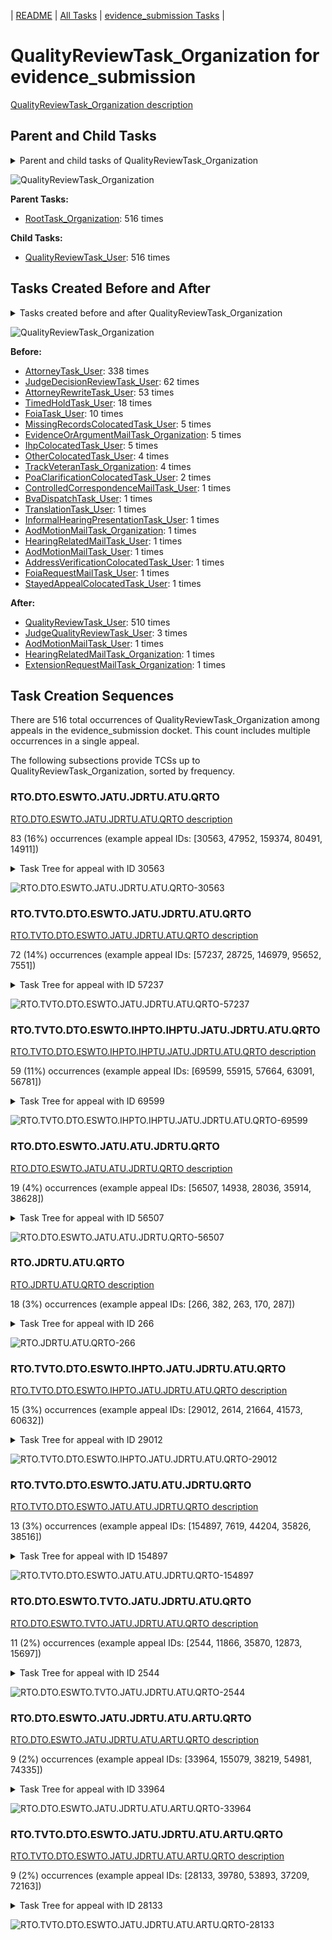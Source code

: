 <!-- DO NOT EDIT THIS FILE.  This file is autogenerated. -->
| [README](../README.md) | [All Tasks](../alltasks.md) | [evidence_submission Tasks](tasklist.md) |

# QualityReviewTask_Organization for evidence_submission

[QualityReviewTask_Organization description](../descr/QualityReviewTask_Organization.md)

## Parent and Child Tasks

<details><summary markdown='span'>Parent and child tasks of QualityReviewTask_Organization
</summary>

```
digraph G {
rankdir=LR;
node [shape=box]
"QualityReviewTask_Organization" -> "QualityReviewTask_User" [label=516]
"RootTask_Organization" -> "QualityReviewTask_Organization" [label=516]
}
```
</details>

![QualityReviewTask_Organization](dot/QualityReviewTask_Organization-parentchild.dot.png)

**Parent Tasks:**

   * [RootTask_Organization](RootTask_Organization.md): 516 times

**Child Tasks:**

   * [QualityReviewTask_User](QualityReviewTask_User.md): 516 times

## Tasks Created Before and After

<details><summary markdown='span'>Tasks created before and after QualityReviewTask_Organization</summary>

```
digraph G {
rankdir=LR;

"QualityReviewTask_Organization" -> "QualityReviewTask_User" [label=510]
"QualityReviewTask_Organization" -> "JudgeQualityReviewTask_User" [label=3]
"QualityReviewTask_Organization" -> "HearingRelatedMailTask_Organization" [label=1]
"QualityReviewTask_Organization" -> "ExtensionRequestMailTask_Organization" [label=1]
"QualityReviewTask_Organization" -> "AodMotionMailTask_User" [label=1]
"AttorneyTask_User" -> "QualityReviewTask_Organization" [label=338]
"JudgeDecisionReviewTask_User" -> "QualityReviewTask_Organization" [label=62]
"AttorneyRewriteTask_User" -> "QualityReviewTask_Organization" [label=53]
"TimedHoldTask_User" -> "QualityReviewTask_Organization" [label=18]
"FoiaTask_User" -> "QualityReviewTask_Organization" [label=10]
"MissingRecordsColocatedTask_User" -> "QualityReviewTask_Organization" [label=5]
"IhpColocatedTask_User" -> "QualityReviewTask_Organization" [label=5]
"EvidenceOrArgumentMailTask_Organization" -> "QualityReviewTask_Organization" [label=5]
"TrackVeteranTask_Organization" -> "QualityReviewTask_Organization" [label=4]
"OtherColocatedTask_User" -> "QualityReviewTask_Organization" [label=4]
"PoaClarificationColocatedTask_User" -> "QualityReviewTask_Organization" [label=2]
"TranslationTask_User" -> "QualityReviewTask_Organization" [label=1]
"StayedAppealColocatedTask_User" -> "QualityReviewTask_Organization" [label=1]
"InformalHearingPresentationTask_User" -> "QualityReviewTask_Organization" [label=1]
"HearingRelatedMailTask_User" -> "QualityReviewTask_Organization" [label=1]
"FoiaRequestMailTask_User" -> "QualityReviewTask_Organization" [label=1]
"ControlledCorrespondenceMailTask_User" -> "QualityReviewTask_Organization" [label=1]
"BvaDispatchTask_User" -> "QualityReviewTask_Organization" [label=1]
"AodMotionMailTask_User" -> "QualityReviewTask_Organization" [label=1]
"AodMotionMailTask_Organization" -> "QualityReviewTask_Organization" [label=1]
"AddressVerificationColocatedTask_User" -> "QualityReviewTask_Organization" [label=1]
}
```
</details>

![QualityReviewTask_Organization](dot/QualityReviewTask_Organization.dot.png)

**Before:**

   * [AttorneyTask_User](AttorneyTask_User.md): 338 times
   * [JudgeDecisionReviewTask_User](JudgeDecisionReviewTask_User.md): 62 times
   * [AttorneyRewriteTask_User](AttorneyRewriteTask_User.md): 53 times
   * [TimedHoldTask_User](TimedHoldTask_User.md): 18 times
   * [FoiaTask_User](FoiaTask_User.md): 10 times
   * [MissingRecordsColocatedTask_User](MissingRecordsColocatedTask_User.md): 5 times
   * [EvidenceOrArgumentMailTask_Organization](EvidenceOrArgumentMailTask_Organization.md): 5 times
   * [IhpColocatedTask_User](IhpColocatedTask_User.md): 5 times
   * [OtherColocatedTask_User](OtherColocatedTask_User.md): 4 times
   * [TrackVeteranTask_Organization](TrackVeteranTask_Organization.md): 4 times
   * [PoaClarificationColocatedTask_User](PoaClarificationColocatedTask_User.md): 2 times
   * [ControlledCorrespondenceMailTask_User](ControlledCorrespondenceMailTask_User.md): 1 times
   * [BvaDispatchTask_User](BvaDispatchTask_User.md): 1 times
   * [TranslationTask_User](TranslationTask_User.md): 1 times
   * [InformalHearingPresentationTask_User](InformalHearingPresentationTask_User.md): 1 times
   * [AodMotionMailTask_Organization](AodMotionMailTask_Organization.md): 1 times
   * [HearingRelatedMailTask_User](HearingRelatedMailTask_User.md): 1 times
   * [AodMotionMailTask_User](AodMotionMailTask_User.md): 1 times
   * [AddressVerificationColocatedTask_User](AddressVerificationColocatedTask_User.md): 1 times
   * [FoiaRequestMailTask_User](FoiaRequestMailTask_User.md): 1 times
   * [StayedAppealColocatedTask_User](StayedAppealColocatedTask_User.md): 1 times

**After:**

   * [QualityReviewTask_User](QualityReviewTask_User.md): 510 times
   * [JudgeQualityReviewTask_User](JudgeQualityReviewTask_User.md): 3 times
   * [AodMotionMailTask_User](AodMotionMailTask_User.md): 1 times
   * [HearingRelatedMailTask_Organization](HearingRelatedMailTask_Organization.md): 1 times
   * [ExtensionRequestMailTask_Organization](ExtensionRequestMailTask_Organization.md): 1 times

## Task Creation Sequences

There are 516 total occurrences of QualityReviewTask_Organization among appeals in the evidence_submission docket.  This count includes multiple occurrences in a single appeal.

The following subsections provide TCSs up to QualityReviewTask_Organization, sorted by frequency.

### RTO.DTO.ESWTO.JATU.JDRTU.ATU.QRTO

[RTO.DTO.ESWTO.JATU.JDRTU.ATU.QRTO description](../descr/RTO.DTO.ESWTO.JATU.JDRTU.ATU.QRTO.md)

83 (16%) occurrences (example appeal IDs: [30563, 47952, 159374, 80491, 14911])

<details><summary markdown='span'>Task Tree for appeal with ID 30563</summary>

```
@startuml
skinparam {
  ObjectBorderColor #555
  ObjectBorderThickness 0
  ObjectFontStyle bold
  ObjectFontSize 14
  ObjectAttributeFontColor #333
  ObjectAttributeFontSize 12
}
  object 0.RootTask #8dd3c7 {
Organization
}
  object 1.DistributionTask #ffffb3 {
Organization
}
  object 2.EvidenceSubmissionWindowTask #fccde5 {
Organization
}
  object 3.JudgeAssignTask #ccebc5 {
User
}
  object 4.JudgeDecisionReviewTask #d9d9d9 {
User
}
  object 5.AttorneyTask #bc80bd {
User
}
  object 6.QualityReviewTask #fdb462 {
Organization  <back:white>    </back>
}
  object 7.QualityReviewTask #fdb462 {
User
}
  object 8.JudgeQualityReviewTask #bc80bd {
User
}
  object 9.BvaDispatchTask #b3de69 {
Organization
}
  object 10.BvaDispatchTask #b3de69 {
User
}
0.RootTask -- 1.DistributionTask
1.DistributionTask -- 2.EvidenceSubmissionWindowTask
0.RootTask -- 3.JudgeAssignTask
0.RootTask -- 4.JudgeDecisionReviewTask
4.JudgeDecisionReviewTask -- 5.AttorneyTask
0.RootTask -- 6.QualityReviewTask
6.QualityReviewTask -- 7.QualityReviewTask
7.QualityReviewTask -- 8.JudgeQualityReviewTask
0.RootTask -- 9.BvaDispatchTask
9.BvaDispatchTask -- 10.BvaDispatchTask
@enduml
```
</details>

![RTO.DTO.ESWTO.JATU.JDRTU.ATU.QRTO-30563](uml/RTO.DTO.ESWTO.JATU.JDRTU.ATU.QRTO-30563.png)

### RTO.TVTO.DTO.ESWTO.JATU.JDRTU.ATU.QRTO

[RTO.TVTO.DTO.ESWTO.JATU.JDRTU.ATU.QRTO description](../descr/RTO.TVTO.DTO.ESWTO.JATU.JDRTU.ATU.QRTO.md)

72 (14%) occurrences (example appeal IDs: [57237, 28725, 146979, 95652, 7551])

<details><summary markdown='span'>Task Tree for appeal with ID 57237</summary>

```
@startuml
skinparam {
  ObjectBorderColor #555
  ObjectBorderThickness 0
  ObjectFontStyle bold
  ObjectFontSize 14
  ObjectAttributeFontColor #333
  ObjectAttributeFontSize 12
}
  object 0.RootTask #8dd3c7 {
Organization
}
  object 1.TrackVeteranTask #bebada {
Organization
}
  object 2.DistributionTask #ffffb3 {
Organization
}
  object 3.EvidenceSubmissionWindowTask #fccde5 {
Organization
}
  object 4.JudgeAssignTask #ccebc5 {
User
}
  object 5.JudgeDecisionReviewTask #d9d9d9 {
User
}
  object 6.AttorneyTask #bc80bd {
User
}
  object 7.QualityReviewTask #fdb462 {
Organization  <back:white>    </back>
}
  object 8.QualityReviewTask #fdb462 {
User
}
  object 9.BvaDispatchTask #b3de69 {
Organization
}
  object 10.BvaDispatchTask #b3de69 {
User
}
0.RootTask -- 1.TrackVeteranTask
0.RootTask -- 2.DistributionTask
2.DistributionTask -- 3.EvidenceSubmissionWindowTask
0.RootTask -- 4.JudgeAssignTask
0.RootTask -- 5.JudgeDecisionReviewTask
5.JudgeDecisionReviewTask -- 6.AttorneyTask
0.RootTask -- 7.QualityReviewTask
7.QualityReviewTask -- 8.QualityReviewTask
0.RootTask -- 9.BvaDispatchTask
9.BvaDispatchTask -- 10.BvaDispatchTask
@enduml
```
</details>

![RTO.TVTO.DTO.ESWTO.JATU.JDRTU.ATU.QRTO-57237](uml/RTO.TVTO.DTO.ESWTO.JATU.JDRTU.ATU.QRTO-57237.png)

### RTO.TVTO.DTO.ESWTO.IHPTO.IHPTU.JATU.JDRTU.ATU.QRTO

[RTO.TVTO.DTO.ESWTO.IHPTO.IHPTU.JATU.JDRTU.ATU.QRTO description](../descr/RTO.TVTO.DTO.ESWTO.IHPTO.IHPTU.JATU.JDRTU.ATU.QRTO.md)

59 (11%) occurrences (example appeal IDs: [69599, 55915, 57664, 63091, 56781])

<details><summary markdown='span'>Task Tree for appeal with ID 69599</summary>

```
@startuml
skinparam {
  ObjectBorderColor #555
  ObjectBorderThickness 0
  ObjectFontStyle bold
  ObjectFontSize 14
  ObjectAttributeFontColor #333
  ObjectAttributeFontSize 12
}
  object 0.RootTask #8dd3c7 {
Organization
}
  object 1.TrackVeteranTask #bebada {
Organization
}
  object 2.DistributionTask #ffffb3 {
Organization
}
  object 3.EvidenceSubmissionWindowTask #fccde5 {
Organization
}
  object 4.InformalHearingPresentationTask #fdb462 {
Organization
}
  object 5.InformalHearingPresentationTask #fdb462 {
User
}
  object 6.InformalHearingPresentationTask #fdb462 {
User
}
  object 7.JudgeAssignTask #ccebc5 {
User
}
  object 8.JudgeAssignTask #ccebc5 {
User
}
  object 9.JudgeDecisionReviewTask #d9d9d9 {
User
}
  object 10.AttorneyTask #bc80bd {
User
}
  object 11.QualityReviewTask #fdb462 {
Organization  <back:white>    </back>
}
  object 12.QualityReviewTask #fdb462 {
User
}
  object 13.BvaDispatchTask #b3de69 {
Organization
}
  object 14.BvaDispatchTask #b3de69 {
User
}
0.RootTask -- 1.TrackVeteranTask
0.RootTask -- 2.DistributionTask
2.DistributionTask -- 3.EvidenceSubmissionWindowTask
2.DistributionTask -- 4.InformalHearingPresentationTask
4.InformalHearingPresentationTask -- 5.InformalHearingPresentationTask
4.InformalHearingPresentationTask -- 6.InformalHearingPresentationTask
0.RootTask -- 7.JudgeAssignTask
0.RootTask -- 8.JudgeAssignTask
0.RootTask -- 9.JudgeDecisionReviewTask
9.JudgeDecisionReviewTask -- 10.AttorneyTask
0.RootTask -- 11.QualityReviewTask
11.QualityReviewTask -- 12.QualityReviewTask
0.RootTask -- 13.BvaDispatchTask
13.BvaDispatchTask -- 14.BvaDispatchTask
@enduml
```
</details>

![RTO.TVTO.DTO.ESWTO.IHPTO.IHPTU.JATU.JDRTU.ATU.QRTO-69599](uml/RTO.TVTO.DTO.ESWTO.IHPTO.IHPTU.JATU.JDRTU.ATU.QRTO-69599.png)

### RTO.DTO.ESWTO.JATU.ATU.JDRTU.QRTO

[RTO.DTO.ESWTO.JATU.ATU.JDRTU.QRTO description](../descr/RTO.DTO.ESWTO.JATU.ATU.JDRTU.QRTO.md)

19 (4%) occurrences (example appeal IDs: [56507, 14938, 28036, 35914, 38628])

<details><summary markdown='span'>Task Tree for appeal with ID 56507</summary>

```
@startuml
skinparam {
  ObjectBorderColor #555
  ObjectBorderThickness 0
  ObjectFontStyle bold
  ObjectFontSize 14
  ObjectAttributeFontColor #333
  ObjectAttributeFontSize 12
}
  object 0.RootTask #8dd3c7 {
Organization
}
  object 1.DistributionTask #ffffb3 {
Organization
}
  object 2.EvidenceSubmissionWindowTask #fccde5 {
Organization
}
  object 3.JudgeAssignTask #ccebc5 {
User
}
  object 4.JudgeDecisionReviewTask #d9d9d9 {
User
}
  object 5.AttorneyTask #bc80bd {
User
}
  object 6.JudgeDecisionReviewTask #d9d9d9 {
User
}
  object 7.QualityReviewTask #fdb462 {
Organization  <back:white>    </back>
}
  object 8.QualityReviewTask #fdb462 {
User
}
  object 9.JudgeQualityReviewTask #bc80bd {
User
}
  object 10.FoiaColocatedTask #fccde5 {
Organization
}
  object 11.FoiaTask #fb8072 {
Organization
}
  object 12.FoiaTask #fb8072 {
User
}
  object 13.AttorneyQualityReviewTask #bc80bd {
User
}
  object 14.BvaDispatchTask #b3de69 {
Organization
}
  object 15.BvaDispatchTask #b3de69 {
User
}
  object 16.EvidenceOrArgumentMailTask #ffffb3 {
Organization
}
  object 17.EvidenceOrArgumentMailTask #ffffb3 {
Organization
}
  object 18.EvidenceOrArgumentMailTask #ffffb3 {
User
}
0.RootTask -- 1.DistributionTask
1.DistributionTask -- 2.EvidenceSubmissionWindowTask
0.RootTask -- 3.JudgeAssignTask
0.RootTask -- 4.JudgeDecisionReviewTask
6.JudgeDecisionReviewTask -- 5.AttorneyTask
0.RootTask -- 6.JudgeDecisionReviewTask
0.RootTask -- 7.QualityReviewTask
7.QualityReviewTask -- 8.QualityReviewTask
8.QualityReviewTask -- 9.JudgeQualityReviewTask
9.JudgeQualityReviewTask -- 10.FoiaColocatedTask
10.FoiaColocatedTask -- 11.FoiaTask
11.FoiaTask -- 12.FoiaTask
9.JudgeQualityReviewTask -- 13.AttorneyQualityReviewTask
0.RootTask -- 14.BvaDispatchTask
14.BvaDispatchTask -- 15.BvaDispatchTask
0.RootTask -- 16.EvidenceOrArgumentMailTask
16.EvidenceOrArgumentMailTask -- 17.EvidenceOrArgumentMailTask
17.EvidenceOrArgumentMailTask -- 18.EvidenceOrArgumentMailTask
@enduml
```
</details>

![RTO.DTO.ESWTO.JATU.ATU.JDRTU.QRTO-56507](uml/RTO.DTO.ESWTO.JATU.ATU.JDRTU.QRTO-56507.png)

### RTO.JDRTU.ATU.QRTO

[RTO.JDRTU.ATU.QRTO description](../descr/RTO.JDRTU.ATU.QRTO.md)

18 (3%) occurrences (example appeal IDs: [266, 382, 263, 170, 287])

<details><summary markdown='span'>Task Tree for appeal with ID 266</summary>

```
@startuml
skinparam {
  ObjectBorderColor #555
  ObjectBorderThickness 0
  ObjectFontStyle bold
  ObjectFontSize 14
  ObjectAttributeFontColor #333
  ObjectAttributeFontSize 12
}
  object 0.RootTask #8dd3c7 {
Organization
}
  object 1.JudgeDecisionReviewTask #d9d9d9 {
User
}
  object 2.AttorneyTask #bc80bd {
User
}
  object 3.QualityReviewTask #fdb462 {
Organization  <back:white>    </back>
}
  object 4.QualityReviewTask #fdb462 {
User
}
  object 5.BvaDispatchTask #b3de69 {
Organization
}
  object 6.BvaDispatchTask #b3de69 {
User
}
0.RootTask -- 1.JudgeDecisionReviewTask
1.JudgeDecisionReviewTask -- 2.AttorneyTask
0.RootTask -- 3.QualityReviewTask
3.QualityReviewTask -- 4.QualityReviewTask
0.RootTask -- 5.BvaDispatchTask
5.BvaDispatchTask -- 6.BvaDispatchTask
@enduml
```
</details>

![RTO.JDRTU.ATU.QRTO-266](uml/RTO.JDRTU.ATU.QRTO-266.png)

### RTO.TVTO.DTO.ESWTO.IHPTO.JATU.JDRTU.ATU.QRTO

[RTO.TVTO.DTO.ESWTO.IHPTO.JATU.JDRTU.ATU.QRTO description](../descr/RTO.TVTO.DTO.ESWTO.IHPTO.JATU.JDRTU.ATU.QRTO.md)

15 (3%) occurrences (example appeal IDs: [29012, 2614, 21664, 41573, 60632])

<details><summary markdown='span'>Task Tree for appeal with ID 29012</summary>

```
@startuml
skinparam {
  ObjectBorderColor #555
  ObjectBorderThickness 0
  ObjectFontStyle bold
  ObjectFontSize 14
  ObjectAttributeFontColor #333
  ObjectAttributeFontSize 12
}
  object 0.RootTask #8dd3c7 {
Organization
}
  object 1.TrackVeteranTask #bebada {
Organization
}
  object 2.DistributionTask #ffffb3 {
Organization
}
  object 3.EvidenceSubmissionWindowTask #fccde5 {
Organization
}
  object 4.InformalHearingPresentationTask #fdb462 {
Organization
}
  object 5.JudgeAssignTask #ccebc5 {
User
}
  object 6.JudgeDecisionReviewTask #d9d9d9 {
User
}
  object 7.AttorneyTask #bc80bd {
User
}
  object 8.QualityReviewTask #fdb462 {
Organization  <back:white>    </back>
}
  object 9.QualityReviewTask #fdb462 {
User
}
  object 10.BvaDispatchTask #b3de69 {
Organization
}
  object 11.BvaDispatchTask #b3de69 {
User
}
0.RootTask -- 1.TrackVeteranTask
0.RootTask -- 2.DistributionTask
2.DistributionTask -- 3.EvidenceSubmissionWindowTask
2.DistributionTask -- 4.InformalHearingPresentationTask
0.RootTask -- 5.JudgeAssignTask
0.RootTask -- 6.JudgeDecisionReviewTask
6.JudgeDecisionReviewTask -- 7.AttorneyTask
0.RootTask -- 8.QualityReviewTask
8.QualityReviewTask -- 9.QualityReviewTask
0.RootTask -- 10.BvaDispatchTask
10.BvaDispatchTask -- 11.BvaDispatchTask
@enduml
```
</details>

![RTO.TVTO.DTO.ESWTO.IHPTO.JATU.JDRTU.ATU.QRTO-29012](uml/RTO.TVTO.DTO.ESWTO.IHPTO.JATU.JDRTU.ATU.QRTO-29012.png)

### RTO.TVTO.DTO.ESWTO.JATU.ATU.JDRTU.QRTO

[RTO.TVTO.DTO.ESWTO.JATU.ATU.JDRTU.QRTO description](../descr/RTO.TVTO.DTO.ESWTO.JATU.ATU.JDRTU.QRTO.md)

13 (3%) occurrences (example appeal IDs: [154897, 7619, 44204, 35826, 38516])

<details><summary markdown='span'>Task Tree for appeal with ID 154897</summary>

```
@startuml
skinparam {
  ObjectBorderColor #555
  ObjectBorderThickness 0
  ObjectFontStyle bold
  ObjectFontSize 14
  ObjectAttributeFontColor #333
  ObjectAttributeFontSize 12
}
  object 0.RootTask #8dd3c7 {
Organization
}
  object 1.TrackVeteranTask #bebada {
Organization
}
  object 2.DistributionTask #ffffb3 {
Organization
}
  object 3.EvidenceSubmissionWindowTask #fccde5 {
Organization
}
  object 4.JudgeAssignTask #ccebc5 {
User
}
  object 5.JudgeDecisionReviewTask #d9d9d9 {
User
}
  object 6.AttorneyTask #bc80bd {
User
}
  object 7.JudgeDecisionReviewTask #d9d9d9 {
User
}
  object 8.QualityReviewTask #fdb462 {
Organization  <back:white>    </back>
}
  object 9.QualityReviewTask #fdb462 {
User
}
  object 10.BvaDispatchTask #b3de69 {
Organization
}
  object 11.BvaDispatchTask #b3de69 {
User
}
0.RootTask -- 1.TrackVeteranTask
0.RootTask -- 2.DistributionTask
2.DistributionTask -- 3.EvidenceSubmissionWindowTask
0.RootTask -- 4.JudgeAssignTask
0.RootTask -- 5.JudgeDecisionReviewTask
7.JudgeDecisionReviewTask -- 6.AttorneyTask
0.RootTask -- 7.JudgeDecisionReviewTask
0.RootTask -- 8.QualityReviewTask
8.QualityReviewTask -- 9.QualityReviewTask
0.RootTask -- 10.BvaDispatchTask
10.BvaDispatchTask -- 11.BvaDispatchTask
@enduml
```
</details>

![RTO.TVTO.DTO.ESWTO.JATU.ATU.JDRTU.QRTO-154897](uml/RTO.TVTO.DTO.ESWTO.JATU.ATU.JDRTU.QRTO-154897.png)

### RTO.DTO.ESWTO.TVTO.JATU.JDRTU.ATU.QRTO

[RTO.DTO.ESWTO.TVTO.JATU.JDRTU.ATU.QRTO description](../descr/RTO.DTO.ESWTO.TVTO.JATU.JDRTU.ATU.QRTO.md)

11 (2%) occurrences (example appeal IDs: [2544, 11866, 35870, 12873, 15697])

<details><summary markdown='span'>Task Tree for appeal with ID 2544</summary>

```
@startuml
skinparam {
  ObjectBorderColor #555
  ObjectBorderThickness 0
  ObjectFontStyle bold
  ObjectFontSize 14
  ObjectAttributeFontColor #333
  ObjectAttributeFontSize 12
}
  object 0.RootTask #8dd3c7 {
Organization
}
  object 1.DistributionTask #ffffb3 {
Organization
}
  object 2.EvidenceSubmissionWindowTask #fccde5 {
Organization
}
  object 3.TrackVeteranTask #bebada {
Organization
}
  object 4.JudgeAssignTask #ccebc5 {
User
}
  object 5.JudgeDecisionReviewTask #d9d9d9 {
User
}
  object 6.AttorneyTask #bc80bd {
User
}
  object 7.QualityReviewTask #fdb462 {
Organization  <back:white>    </back>
}
  object 8.QualityReviewTask #fdb462 {
User
}
  object 9.BvaDispatchTask #b3de69 {
Organization
}
  object 10.BvaDispatchTask #b3de69 {
User
}
0.RootTask -- 1.DistributionTask
1.DistributionTask -- 2.EvidenceSubmissionWindowTask
0.RootTask -- 3.TrackVeteranTask
0.RootTask -- 4.JudgeAssignTask
0.RootTask -- 5.JudgeDecisionReviewTask
5.JudgeDecisionReviewTask -- 6.AttorneyTask
0.RootTask -- 7.QualityReviewTask
7.QualityReviewTask -- 8.QualityReviewTask
0.RootTask -- 9.BvaDispatchTask
9.BvaDispatchTask -- 10.BvaDispatchTask
@enduml
```
</details>

![RTO.DTO.ESWTO.TVTO.JATU.JDRTU.ATU.QRTO-2544](uml/RTO.DTO.ESWTO.TVTO.JATU.JDRTU.ATU.QRTO-2544.png)

### RTO.DTO.ESWTO.JATU.JDRTU.ATU.ARTU.QRTO

[RTO.DTO.ESWTO.JATU.JDRTU.ATU.ARTU.QRTO description](../descr/RTO.DTO.ESWTO.JATU.JDRTU.ATU.ARTU.QRTO.md)

9 (2%) occurrences (example appeal IDs: [33964, 155079, 38219, 54981, 74335])

<details><summary markdown='span'>Task Tree for appeal with ID 33964</summary>

```
@startuml
skinparam {
  ObjectBorderColor #555
  ObjectBorderThickness 0
  ObjectFontStyle bold
  ObjectFontSize 14
  ObjectAttributeFontColor #333
  ObjectAttributeFontSize 12
}
  object 0.RootTask #8dd3c7 {
Organization
}
  object 1.DistributionTask #ffffb3 {
Organization
}
  object 2.EvidenceSubmissionWindowTask #fccde5 {
Organization
}
  object 3.JudgeAssignTask #ccebc5 {
User
}
  object 4.JudgeAssignTask #ccebc5 {
User
}
  object 5.JudgeAssignTask #ccebc5 {
User
}
  object 6.JudgeDecisionReviewTask #d9d9d9 {
User
}
  object 7.AttorneyTask #bc80bd {
User
}
  object 8.AttorneyRewriteTask #b3de69 {
User
}
  object 9.QualityReviewTask #fdb462 {
Organization  <back:white>    </back>
}
  object 10.QualityReviewTask #fdb462 {
User
}
  object 11.JudgeQualityReviewTask #bc80bd {
User
}
  object 12.AttorneyQualityReviewTask #bc80bd {
User
}
  object 13.BvaDispatchTask #b3de69 {
Organization
}
  object 14.BvaDispatchTask #b3de69 {
User
}
  object 15.BvaDispatchTask #b3de69 {
User
}
  object 16.BoardGrantEffectuationTask #80b1d3 {
Organization
}
0.RootTask -- 1.DistributionTask
1.DistributionTask -- 2.EvidenceSubmissionWindowTask
0.RootTask -- 3.JudgeAssignTask
0.RootTask -- 4.JudgeAssignTask
0.RootTask -- 5.JudgeAssignTask
0.RootTask -- 6.JudgeDecisionReviewTask
6.JudgeDecisionReviewTask -- 7.AttorneyTask
6.JudgeDecisionReviewTask -- 8.AttorneyRewriteTask
0.RootTask -- 9.QualityReviewTask
9.QualityReviewTask -- 10.QualityReviewTask
10.QualityReviewTask -- 11.JudgeQualityReviewTask
11.JudgeQualityReviewTask -- 12.AttorneyQualityReviewTask
0.RootTask -- 13.BvaDispatchTask
13.BvaDispatchTask -- 14.BvaDispatchTask
13.BvaDispatchTask -- 15.BvaDispatchTask
@enduml
```
</details>

![RTO.DTO.ESWTO.JATU.JDRTU.ATU.ARTU.QRTO-33964](uml/RTO.DTO.ESWTO.JATU.JDRTU.ATU.ARTU.QRTO-33964.png)

### RTO.TVTO.DTO.ESWTO.JATU.JDRTU.ATU.ARTU.QRTO

[RTO.TVTO.DTO.ESWTO.JATU.JDRTU.ATU.ARTU.QRTO description](../descr/RTO.TVTO.DTO.ESWTO.JATU.JDRTU.ATU.ARTU.QRTO.md)

9 (2%) occurrences (example appeal IDs: [28133, 39780, 53893, 37209, 72163])

<details><summary markdown='span'>Task Tree for appeal with ID 28133</summary>

```
@startuml
skinparam {
  ObjectBorderColor #555
  ObjectBorderThickness 0
  ObjectFontStyle bold
  ObjectFontSize 14
  ObjectAttributeFontColor #333
  ObjectAttributeFontSize 12
}
  object 0.RootTask #8dd3c7 {
Organization
}
  object 1.TrackVeteranTask #bebada {
Organization
}
  object 2.DistributionTask #ffffb3 {
Organization
}
  object 3.EvidenceSubmissionWindowTask #fccde5 {
Organization
}
  object 4.JudgeAssignTask #ccebc5 {
User
}
  object 5.JudgeDecisionReviewTask #d9d9d9 {
User
}
  object 6.AttorneyTask #bc80bd {
User
}
  object 7.AttorneyRewriteTask #b3de69 {
User
}
  object 8.QualityReviewTask #fdb462 {
Organization  <back:white>    </back>
}
  object 9.QualityReviewTask #fdb462 {
User
}
  object 10.BvaDispatchTask #b3de69 {
Organization
}
  object 11.BvaDispatchTask #b3de69 {
User
}
0.RootTask -- 1.TrackVeteranTask
0.RootTask -- 2.DistributionTask
2.DistributionTask -- 3.EvidenceSubmissionWindowTask
0.RootTask -- 4.JudgeAssignTask
0.RootTask -- 5.JudgeDecisionReviewTask
5.JudgeDecisionReviewTask -- 6.AttorneyTask
5.JudgeDecisionReviewTask -- 7.AttorneyRewriteTask
0.RootTask -- 8.QualityReviewTask
8.QualityReviewTask -- 9.QualityReviewTask
0.RootTask -- 10.BvaDispatchTask
10.BvaDispatchTask -- 11.BvaDispatchTask
@enduml
```
</details>

![RTO.TVTO.DTO.ESWTO.JATU.JDRTU.ATU.ARTU.QRTO-28133](uml/RTO.TVTO.DTO.ESWTO.JATU.JDRTU.ATU.ARTU.QRTO-28133.png)

